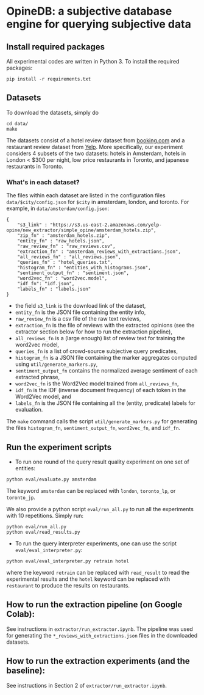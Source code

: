 # OpineDB: a subjective database engine for querying subjective data

## Install required packages

All experimental codes are written in Python 3. To install the required packages:

```
pip install -r requirements.txt
```

## Datasets

To download the datasets, simply do

```
cd data/
make
```

The datasets consist of a hotel review dataset from [booking.com](https://www.kaggle.com/jiashenliu/515k-hotel-reviews-data-in-europe) and a restaurant review dataset from [Yelp](https://www.yelp.com/dataset). More specifically, our experiment considers 4 subsets of the two datasets: hotels in Amsterdam, hotels in London < $300 per night, low price restaurants in Toronto, and japanese restaurants in Toronto.


### What's in each dataset?

The files within each dataset are listed in the configuration files ``data/$city/config.json`` for ``$city`` in amsterdam, london, and toronto. For example, in ``data/amsterdam/config.json``:

```
{
    "s3_link" : "https://s3.us-east-2.amazonaws.com/yelp-opine/new_extractor/simple_opine/amsterdam_hotels.zip",
    "zip_fn" : "amsterdam_hotels.zip",
    "entity_fn" : "raw_hotels.json",
    "raw_review_fn" : "raw_reviews.csv",
    "extraction_fn" : "amsterdam_reviews_with_extractions.json",
    "all_reviews_fn" : "all_reviews.json",
    "queries_fn" : "hotel_queries.txt", 
    "histogram_fn" : "entities_with_histograms.json",
    "sentiment_output_fn" : "sentiment.json",
    "word2vec_fn" : "word2vec.model",
    "idf_fn": "idf.json",
    "labels_fn" : "labels.json"
}
```

* the field ``s3_link`` is the download link of the dataset, 
* ``entity_fn`` is the JSON file containing the entity info,
* ``raw_review_fn`` is a csv file of the raw text reviews,
* ``extraction_fn`` is the file of reviews with the extracted opinions (see the extractor section below for how to run the extraction pipeline),
* ``all_reviews_fn`` is a (large enough) list of review text for training the word2vec model,
* ``queries_fn`` is a list of crowd-source subjective query predicates,
* ``histogram_fn`` is a JSON file containing the marker aggregates computed using ``util/generate_markers.py``,
* ``sentiment_output_fn`` contains the normalized average sentiment of each extracted phrase,
* ``word2vec_fn`` is the Word2Vec model trained from ``all_reviews_fn``,
* ``idf_fn`` is the IDF (inverse document frequency) of each token in the Word2Vec model, and
* ``labels_fn`` is the JSON file containing all the (entity, predicate) labels for evaluation.

The ``make`` command calls the script ``util/generate_markers.py`` for generating the files ``histogram_fn``, ``sentiment_output_fn``, ``word2vec_fn``, and ``idf_fn``.

## Run the experiment scripts

* To run one round of the query result quality experiment on one set of entities:

```
python eval/evaluate.py amsterdam
```

The keyword ``amsterdam`` can be replaced with ``london``, ``toronto_lp``, or ``toronto_jp``.

We also provide a python script ``eval/run_all.py`` to run all the experiments with 10 repetitions. Simply run:

```
python eval/run_all.py
python eval/read_results.py
```

* To run the query interpreter experiments, one can use the script ``eval/eval_interpreter.py``:

```
python eval/eval_interpreter.py retrain hotel
```

where the keyword ``retrain`` can be replaced with ``read_result`` to read the experimental results and the ``hotel`` keyword can be replaced with ``restaurant`` to produce the results on restaurants.


## How to run the extraction pipeline (on Google Colab):

See instructions in ``extractor/run_extractor.ipynb``. The pipeline was used for generating the ``*_reviews_with_extractions.json`` files in the downloaded datasets.

## How to run the extraction experiments (and the baseline):

See instructions in Section 2 of ``extractor/run_extractor.ipynb``.
